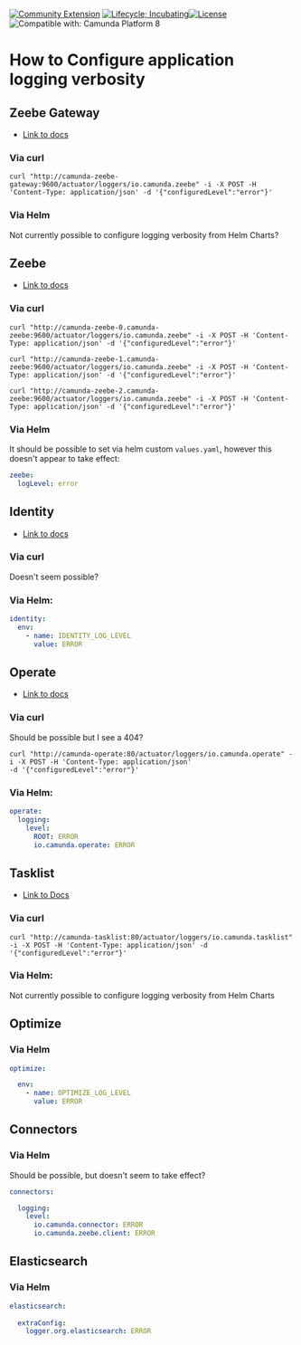[![Community Extension](https://img.shields.io/badge/Community%20Extension-An%20open%20source%20community%20maintained%20project-FF4700)](https://github.com/camunda-community-hub/community)
[![Lifecycle; Incubating](https://img.shields.io/badge/Lifecycle-Proof%20of%20Concept-blueviolet)](https://github.com/Camunda-Community-Hub/community/blob/main/extension-lifecycle.md#proof-of-concept-)[![License](https://img.shields.io/badge/License-Apache%202.0-blue.svg)](https://opensource.org/licenses/Apache-2.0)
![Compatible with: Camunda Platform 8](https://img.shields.io/badge/Compatible%20with-Camunda%20Platform%208-0072Ce)

# How to Configure application logging verbosity

## Zeebe Gateway

- [Link to docs](https://docs.camunda.io/docs/self-managed/zeebe-deployment/configuration/logging/)

### Via curl 
```shell
curl "http://camunda-zeebe-gateway:9600/actuator/loggers/io.camunda.zeebe" -i -X POST -H 'Content-Type: application/json' -d '{"configuredLevel":"error"}'
```
### Via Helm
Not currently possible to configure logging verbosity from Helm Charts?

## Zeebe

- [Link to docs](https://docs.camunda.io/docs/self-managed/zeebe-deployment/configuration/logging/)

### Via curl
```shell
curl "http://camunda-zeebe-0.camunda-zeebe:9600/actuator/loggers/io.camunda.zeebe" -i -X POST -H 'Content-Type: application/json' -d '{"configuredLevel":"error"}'
```
```shell
curl "http://camunda-zeebe-1.camunda-zeebe:9600/actuator/loggers/io.camunda.zeebe" -i -X POST -H 'Content-Type: application/json' -d '{"configuredLevel":"error"}'
```
```shell
curl "http://camunda-zeebe-2.camunda-zeebe:9600/actuator/loggers/io.camunda.zeebe" -i -X POST -H 'Content-Type: application/json' -d '{"configuredLevel":"error"}'
```

### Via Helm
It should be possible to set via helm custom `values.yaml`, however this doesn't appear to take effect: 
```yaml
zeebe:
  logLevel: error
```

## Identity

- [Link to docs](https://docs.camunda.io/docs/self-managed/identity/user-guide/configuration/configure-logging/#configuring-logging)

### Via curl
Doesn't seem possible?

### Via Helm: 
```yaml
identity:
  env: 
    - name: IDENTITY_LOG_LEVEL
      value: ERROR
```

## Operate

- [Link to docs](https://docs.camunda.io/docs/self-managed/operate-deployment/operate-configuration/#logging)

### Via curl
Should be possible but I see a 404? 

```shell
curl "http://camunda-operate:80/actuator/loggers/io.camunda.operate" -i -X POST -H 'Content-Type: application/json' 
-d '{"configuredLevel":"error"}'
```

### Via Helm: 

```yaml
operate:
  logging:
    level:
      ROOT: ERROR
      io.camunda.operate: ERROR
```

## Tasklist

- [Link to Docs](https://docs.camunda.io/docs/self-managed/tasklist-deployment/tasklist-configuration/#logging)

### Via curl
```shell
curl "http://camunda-tasklist:80/actuator/loggers/io.camunda.tasklist" -i -X POST -H 'Content-Type: application/json' -d '{"configuredLevel":"error"}'
```

### Via Helm: 

Not currently possible to configure logging verbosity from Helm Charts

## Optimize

### Via Helm

```yaml
optimize: 

  env:
    - name: OPTIMIZE_LOG_LEVEL
      value: ERROR 
```

## Connectors

### Via Helm

Should be possible, but doesn't seem to take effect?

```yaml
connectors:

  logging:
    level:
      io.camunda.connector: ERROR
      io.camunda.zeebe.client: ERROR
```

## Elasticsearch

### Via Helm

```yaml
elasticsearch:
  
  extraConfig:
    logger.org.elasticsearch: ERROR 
```




